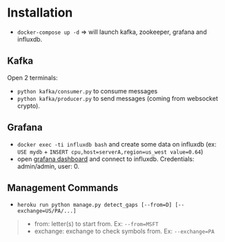 # Installation

- `docker-compose up -d` => will launch kafka, zookeeper, grafana and influxdb.

## Kafka

Open 2 terminals:

- `python kafka/consumer.py` to consume messages
- `python kafka/producer.py` to send messages (coming from websocket crypto).

## Grafana

- `docker exec -ti influxdb bash` and create some data on influxdb (ex: `USE mydb` + `INSERT cpu,host=serverA,region=us_west value=0.64`)
- open [grafana dashboard](http://127.0.0.1:3000) and connect to influxdb. Credentials: admin/admin, user: 0.

## Management Commands

- `heroku run python manage.py detect_gaps [--from=D] [--exchange=US/PA/...]`

> - from: letter(s) to start from. Ex: `--from=MSFT`
> - exchange: exchange to check symbols from. Ex: `--exchange=PA`
